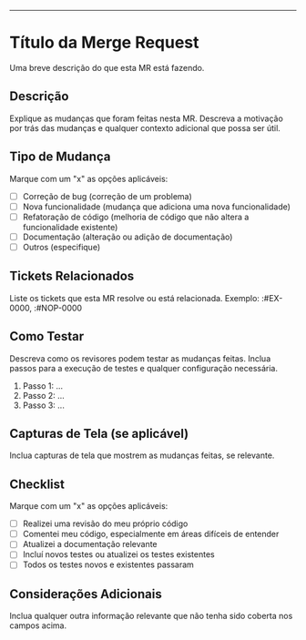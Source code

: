 ---
# Título da Merge Request
Uma breve descrição do que esta MR está fazendo.

## Descrição
Explique as mudanças que foram feitas nesta MR. Descreva a motivação por trás das mudanças e qualquer contexto adicional que possa ser útil.

## Tipo de Mudança
Marque com um "x" as opções aplicáveis:

- [ ] Correção de bug (correção de um problema)
- [ ] Nova funcionalidade (mudança que adiciona uma nova funcionalidade)
- [ ] Refatoração de código (melhoria de código que não altera a funcionalidade existente)
- [ ] Documentação (alteração ou adição de documentação)
- [ ] Outros (especifique)

## Tickets Relacionados
Liste os tickets que esta MR resolve ou está relacionada.
Exemplo: :#EX-0000, :#NOP-0000

## Como Testar
Descreva como os revisores podem testar as mudanças feitas. Inclua passos para a execução de testes e qualquer configuração necessária.

1. Passo 1: ...
2. Passo 2: ...
3. Passo 3: ...

## Capturas de Tela (se aplicável)
Inclua capturas de tela que mostrem as mudanças feitas, se relevante.

## Checklist
Marque com um "x" as opções aplicáveis:

- [ ] Realizei uma revisão do meu próprio código
- [ ] Comentei meu código, especialmente em áreas difíceis de entender
- [ ] Atualizei a documentação relevante
- [ ] Incluí novos testes ou atualizei os testes existentes
- [ ] Todos os testes novos e existentes passaram

## Considerações Adicionais
Inclua qualquer outra informação relevante que não tenha sido coberta nos campos acima.